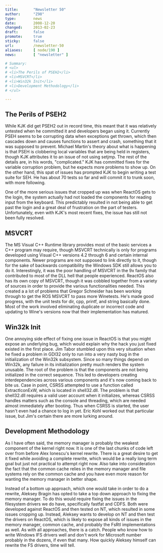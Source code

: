 ```yaml
---
title:       "Newsletter 50"
author:      "Z98"
type:        news
date:        2008-12-20
changed:     2013-02-23
draft:       false
promote:     true
sticky:      false
url:         /newsletter-50
aliases:     [ node/190 ]
news:        [ "newsletter" ]

# Summary:
# <ul>
# <li>The Perils of PSEH2</li>
# <li>MSVCRT</li>
# <li>Win32k Init</li>
# <li>Development Methodology</li>
# </ul>

---
```

<h2>The Perils of PSEH2</h2>
<p>
While KJK did get PSEH2 out in record time, this meant that it was relatively untested when he committed it and developers began using it.  Currently PSEH seems to be corrupting data when exceptions get thrown, which then cascades down and causes functions to assert and crash, something that it was supposed to prevent.  Michael Martin&#39;s theory about what is happening is that PSEH is clobbering local variables that are being held in registers, though KJK attributes it to an issue of not using setjmp.  The rest of the details are, in his words, &quot;complicated.&quot; KJK has committed fixes for the variable corruption problem, but he expects more problems to show up. On the other hand, this spat of issues has prompted KJK to begin writing a test suite for SEH.  He has about 70 tests so far and will commit it to trunk soon, with more following.
</p>
<p>
One of the more serious issues that cropped up was when ReactOS gets to the login, the system actually had not loaded the components for reading input from the keyboard.  This predictably resulted in not being able to get past the login and a great deal of frustration on the part of testers.&nbsp; Unfortunately, even with KJK&#39;s most recent fixes, the issue has still not been fully resolved.
</p>
<h2>MSVCRT</h2>
<p>
The MS Visual C++ Runtime library provides most of the basic services a C++ program may require, though MSVCRT technically is only for programs developed using Visual C++ versions 4.2 through 6 and certain internal components. Newer programs are not supposed to link directly to it, though for the sake of backwards compatibility the Windows SDK still allows you to do it.  Interestingly, it was the poor handling of MSVCRT in the 9x family that contributed to most of the DLL hell that people experienced.  ReactOS also has its own copy of MSVCRT, though it was cobbled together from a variety of sources in order to provide the various functionalities needed.  This created a a lot of problems that Gregor Schneider has been working through to get the ROS MSVCRT to pass more Winetests.  He&#39;s made good progress, with the unit tests for dir, cpp, printf, and string basically done.  Most of the work involved eliminating duplicate or incorrect code and updating to Wine&#39;s versions now that their implementation has matured.
</p>
<h2>Win32k Init</h2>
<p>
One annoying side effect of fixing one issue in ReactOS is that you might expose an underlying bug, which would explain why the hack you just fixed existed in the first place.  Jim Tabor stumbled upon this very situation when he fixed a problem in GDI32 only to run into a very nasty bug in the initialization of the Win32k subsystem.  Since so many things depend on Win32k, any failure in its initialization pretty much renders the system unusable.  The root of the problem is that the components are not being initialized in the correct sequence.  This led to developers creating interdependencies across various components and it&#39;s now coming back to bite us.  Case in point, CSRSS attempted to use a function called ExtractIconExW, which is located in shell32.dll.  The problem is that shell32.dll requires a valid user account when it initializes, whereas CSRSS handles matters such as the console and threading, which are needed almost immediately after booting.  Thus when CSRSS is started, the user hasn&#39;t even had a chance to log in yet.  Eric Kohl worked out that particular issue, but Jim&#39;s certain there are more lurking around.
</p>
<h2>Development Methodology</h2>
<p>
As I have often said, the memory manager is probably the weakest component of the kernel right now.  It is one of the last chunks of code left over from before Alex Ionescu&#39;s kernel rewrite.  There is a great desire to get it fixed while avoiding a complete rewrite, which would be a really long term goal but just not practical to attempt right now.  Also take into consideration the fact that the common cache relies in the memory manager and file systems rely on the common cache and you have even more reason for wanting the memory manager in better shape.
</p>
<p>
Instead of a bottom up approach, which one would take in order to do a rewrite, Aleksey Bragin has opted to take a top down approach to fixing the memory manager.  To do this would require fixing the issues in the filesystem drivers we do have, specifically fastfat and CDFS.  Both were developed against ReactOS and then tested on NT, which resulted in some issues cropping up.  Instead, Aleksey wants to develop on NT and then test the drivers on ReactOS, which is likely to expose all kinds of issues in the memory manager, common cache, and probably the FsRtl implementations as well.  As with all approaches, there is a catch.  People who know how to write Windows IFS drivers well and don&#39;t work for Microsoft number probably in the dozens, if even that many.  How quickly Aleksey himself can rewrite the FS drivers, time will tell.
</p>

